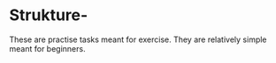 # Strukture-
These are practise tasks meant for exercise.
They are relatively simple meant for beginners.
